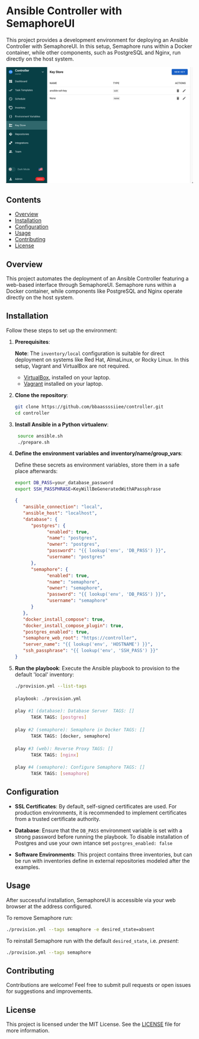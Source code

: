 # Ansible Controller with SemaphoreUI

This project provides a development environment for deploying an Ansible Controller with SemaphoreUI. In this setup, Semaphore runs within a Docker container, while other components, such as PostgreSQL and Nginx, run directly on the host system.

![screenshot of Semaphore](screenshot.png "SemaphoreUI")

## Contents

- [Overview](#overview)
- [Installation](#installation)
- [Configuration](#configuration)
- [Usage](#usage)
- [Contributing](#contributing)
- [License](#license)

## Overview

This project automates the deployment of an Ansible Controller featuring a web-based interface through SemaphoreUI. Semaphore runs within a Docker container, while components like PostgreSQL and Nginx operate directly on the host system.

## Installation

Follow these steps to set up the environment:

1. **Prerequisites**:

   **Note**: The `inventory/local` configuration is suitable for direct deployment on systems like Red Hat, AlmaLinux, or Rocky Linux. In this setup, Vagrant and VirtualBox are not required.
   - [VirtualBox](https://www.virtualbox.org/), installed on your laptop.
   - [Vagrant](https://www.vagrantup.com/) installed on your laptop.

2. **Clone the repository**:

   ```bash
   git clone https://github.com/bbaassssiiee/controller.git
   cd controller
   ```
3. **Install Ansible in a Python virtualenv**:

   ```bash
    source ansible.sh
    ./prepare.sh
   ```

4. **Define the environment variables and inventory/name/group_vars**:

   Define these secrets as environment variables, store them in a safe place afterwards:

   ```bash
   export DB_PASS=your_database_password
   export SSH_PASSPHRASE=KeyWillBeGeneratedWithAPassphrase
   ```
   ```json
   {
      "ansible_connection": "local",
      "ansible_host": "localhost",
      "database": {
         "postgres": {
               "enabled": true,
               "name": "postgres",
               "owner": "postgres",
               "password": "{{ lookup('env', 'DB_PASS') }}",
               "username": "postgres"
         },
         "semaphore": {
               "enabled": true,
               "name": "semaphore",
               "owner": "semaphore",
               "password": "{{ lookup('env', 'DB_PASS') }}",
               "username": "semaphore"
         }
      },
      "docker_install_compose": true,
      "docker_install_compose_plugin": true,
      "postgres_enabled": true,
      "semaphore_web_root": "https://controller",
      "server_name": "{{ lookup('env', 'HOSTNAME') }}",
      "ssh_passphrase": "{{ lookup('env', 'SSH_PASS') }}"
   }
   ```
5. **Run the playbook**:
   Execute the Ansible playbook to provision to the default 'local' inventory:
   ```bash
   ./provision.yml --list-tags

   playbook: ./provision.yml

   play #1 (database): Database Server	TAGS: []
         TASK TAGS: [postgres]

   play #2 (semaphore): Semaphore in Docker	TAGS: []
         TASK TAGS: [docker, semaphore]

   play #3 (web): Reverse Proxy	TAGS: []
         TASK TAGS: [nginx]

   play #4 (semaphore): Configure Semaphore	TAGS: []
         TASK TAGS: [semaphore]
   ```

## Configuration

- **SSL Certificates**: By default, self-signed certificates are used. For production environments, it is recommended to implement certificates from a trusted certificate authority.

- **Database**: Ensure that the `DB_PASS` environment variable is set with a strong password before running the playbook. To disable installation of Postgres and use your own intance set `postgres_enabled: false`

- **Software Environments**: This project contains three inventories, but can be run with inventories define in external repositories modeled after the examples.


## Usage

After successful installation, SemaphoreUI is accessible via your web browser at the address configured.

To remove Semaphore run:
```bash
./provision.yml --tags semaphore -e desired_state=absent
```

To reinstall Semaphore run with the default `desired_state`, i.e. _present_:
```bash
./provision.yml --tags semaphore
```

## Contributing

Contributions are welcome! Feel free to submit pull requests or open issues for suggestions and improvements.

## License

This project is licensed under the MIT License. See the [LICENSE](LICENSE) file for more information.
